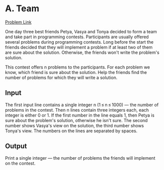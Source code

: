 # A. Team

[Problem Link](https://codeforces.com/contest/231/problem/A)

One day three best friends Petya, Vasya and Tonya decided to form a team and take part in programming contests. Participants are usually offered several problems during programming contests. Long before the start the friends decided that they will implement a problem if at least two of them are sure about the solution. Otherwise, the friends won't write the problem's solution.

This contest offers n problems to the participants. For each problem we know, which friend is sure about the solution. Help the friends find the number of problems for which they will write a solution.

## Input

The first input line contains a single integer n (1 ≤ n ≤ 1000) — the number of problems in the contest. Then n lines contain three integers each, each integer is either 0 or 1. If the first number in the line equals 1, then Petya is sure about the problem's solution, otherwise he isn't sure. The second number shows Vasya's view on the solution, the third number shows Tonya's view. The numbers on the lines are separated by spaces.

## Output

Print a single integer — the number of problems the friends will implement on the contest.
